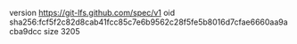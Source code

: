 version https://git-lfs.github.com/spec/v1
oid sha256:fcf5f2c82d8cab41fcc85c7e6b9562c28f5fe5b8016d7cfae6660aa9acba9dcc
size 3205
